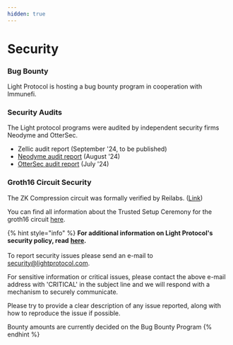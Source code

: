 ```yaml
---
hidden: true
---
```


# Security

### Bug Bounty

Light Protocol is hosting a bug bounty program in cooperation with Immunefi.

### Security Audits

The Light protocol programs were audited by independent security firms Neodyme and OtterSec.

* Zellic audit report (September '24, to be published)
* [Neodyme audit report](https://github.com/Lightprotocol/light-protocol/blob/main/audits/neodyme\_v1\_audit.pdf) (August '24)&#x20;
* [OtterSec audit report](https://github.com/Lightprotocol/light-protocol/blob/main/audits/ottersec\_v1\_audit.pdf) (July '24)

### Groth16 Circuit Security

The ZK Compression circuit was formally verified by Reilabs. ([Link](https://github.com/Lightprotocol/light-protocol/blob/main/audits/reilabs\_circuits\_formal\_verification\_report.pdf))

You can find all information about the Trusted Setup Ceremony for the groth16 circuit [here](https://github.com/Lightprotocol/gnark-mt-setup/blob/main/README.md).



{% hint style="info" %}
**For additional information on Light Protocol's security policy, read** [**here**](https://github.com/Lightprotocol/light-protocol/blob/main/SECURITY.md)**.** \
\
To report security issues please send an e-mail to [security@lightprotocol.com](mailto:security@lightprotocol.com).

For sensitive information or critical issues, please contact the above e-mail address with 'CRITICAL' in the subject line and we will respond with a mechanism to securely communicate.

Please try to provide a clear description of any issue reported, along with how to reproduce the issue if possible.

Bounty amounts are currently decided on the Bug Bounty Program
{% endhint %}

